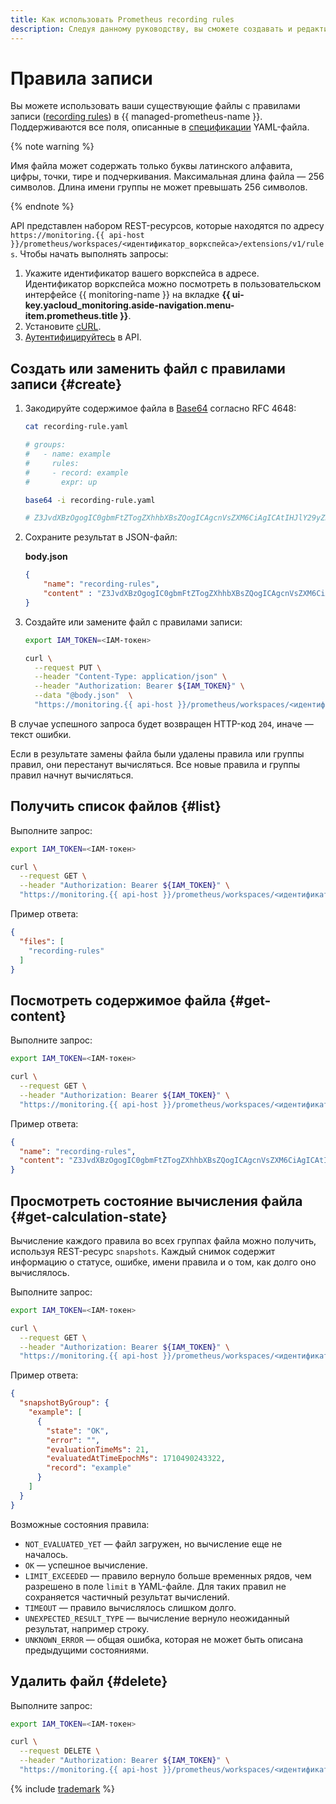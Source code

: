 ```yaml
---
title: Как использовать Prometheus recording rules
description: Следуя данному руководству, вы сможете создавать и редактировать файлы Prometheus с правилами записи (recording rules).
---
```


# Правила записи

Вы можете использовать ваши существующие файлы с правилами записи ([recording rules](https://prometheus.io/docs/prometheus/latest/configuration/recording_rules/#recording-rules)) в {{ managed-prometheus-name }}. Поддерживаются все поля, описанные в [спецификации](https://prometheus.io/docs/prometheus/latest/configuration/recording_rules/) YAML-файла.

{% note warning %}

Имя файла может содержать только буквы латинского алфавита, цифры, точки, тире и подчеркивания. Максимальная длина файла — 256 символов. Длина имени группы не может превышать 256 символов.

{% endnote %}

API представлен набором REST-ресурсов, которые находятся по адресу `https://monitoring.{{ api-host }}/prometheus/workspaces/<идентификатор_воркспейса>/extensions/v1/rules`. Чтобы начать выполнять запросы:
1. Укажите идентификатор вашего воркспейса в адресе. Идентификатор воркспейса можно посмотреть в пользовательском интерфейсе {{ monitoring-name }} на вкладке **{{ ui-key.yacloud_monitoring.aside-navigation.menu-item.prometheus.title }}**.
1. Установите [cURL](https://curl.haxx.se/).
1. [Аутентифицируйтесь](../../api-ref/authentication.md) в API.

## Создать или заменить файл с правилами записи {#create}

1. Закодируйте содержимое файла в [Base64](https://en.wikipedia.org/wiki/Base64) согласно RFC 4648:

    ```bash
    cat recording-rule.yaml

    # groups:
    #   - name: example
    #     rules:
    #     - record: example
    #       expr: up

    base64 -i recording-rule.yaml

    # Z3JvdXBzOgogIC0gbmFtZTogZXhhbXBsZQogICAgcnVsZXM6CiAgICAtIHJlY29yZDogZXhhbXBsZQogICAgICBleHByOiB1cA==
    ```

1. Сохраните результат в JSON-файл:

    **body.json**

    ```json
    {
        "name": "recording-rules",
        "content" : "Z3JvdXBzOgogIC0gbmFtZTogZXhhbXBsZQogICAgcnVsZXM6CiAgICAtIHJlY29yZDogZXhhbXBsZQogICAgICBleHByOiB1cA=="
    }
    ```

1. Создайте или замените файл с правилами записи:

    ```bash
    export IAM_TOKEN=<IAM-токен>

    curl \
      --request PUT \
      --header "Content-Type: application/json" \
      --header "Authorization: Bearer ${IAM_TOKEN}" \
      --data "@body.json"  \
      "https://monitoring.{{ api-host }}/prometheus/workspaces/<идентификатор_воркспейса>/extensions/v1/rules"
    ```

В случае успешного запроса будет возвращен HTTP-код `204`, иначе — текст ошибки.

Если в результате замены файла были удалены правила или группы правил, они перестанут вычисляться. Все новые правила и группы правил начнут вычисляться.

## Получить список файлов {#list}

Выполните запрос:

```bash
export IAM_TOKEN=<IAM-токен>

curl \
  --request GET \
  --header "Authorization: Bearer ${IAM_TOKEN}" \
  "https://monitoring.{{ api-host }}/prometheus/workspaces/<идентификатор_воркспейса>/extensions/v1/rules"
```

Пример ответа:

```json
{
  "files": [
    "recording-rules"
  ]
}
```

## Посмотреть содержимое файла {#get-content}

Выполните запрос:

```bash
export IAM_TOKEN=<IAM-токен>

curl \
  --request GET \
  --header "Authorization: Bearer ${IAM_TOKEN}" \
  "https://monitoring.{{ api-host }}/prometheus/workspaces/<идентификатор_воркспейса>/extensions/v1/rules/recording-rules"
```

Пример ответа:

```json
{
  "name": "recording-rules",
  "content": "Z3JvdXBzOgogIC0gbmFtZTogZXhhbXBsZQogICAgcnVsZXM6CiAgICAtIHJlY29yZDogZXhhbXBsZQogICAgICBleHByOiB1cA=="
}
```

## Просмотреть состояние вычисления файла {#get-calculation-state}

Вычисление каждого правила во всех группах файла можно получить, используя REST-ресурс `snapshots`. Каждый снимок содержит информацию о статусе, ошибке, имени правила и о том, как долго оно вычислялось.

Выполните запрос:

```bash
export IAM_TOKEN=<IAM-токен>

curl \
  --request GET \
  --header "Authorization: Bearer ${IAM_TOKEN}" \
  "https://monitoring.{{ api-host }}/prometheus/workspaces/<идентификатор_воркспейса>/extensions/v1/rules/recording-rules/snapshots"
```

Пример ответа:

```json
{
  "snapshotByGroup": {
    "example": [
      {
        "state": "OK",
        "error": "",
        "evaluationTimeMs": 21,
        "evaluatedAtTimeEpochMs": 1710490243322,
        "record": "example"
      }
    ]
  }
}
```

Возможные состояния правила:
* `NOT_EVALUATED_YET` — файл загружен, но вычисление еще не началось.
* `OK` — успешное вычисление.
* `LIMIT_EXCEEDED` — правило вернуло больше временных рядов, чем разрешено в поле `limit` в YAML-файле. Для таких правил не сохраняется частичный результат вычислений.
* `TIMEOUT` — правило вычислялось слишком долго.
* `UNEXPECTED_RESULT_TYPE` — вычисление вернуло неожиданный результат, например строку.
* `UNKNOWN_ERROR` — общая ошибка, которая не может быть описана предыдущими состояниями.

## Удалить файл {#delete}

Выполните запрос:

```bash
export IAM_TOKEN=<IAM-токен>

curl \
  --request DELETE \
  --header "Authorization: Bearer ${IAM_TOKEN}" \
  "https://monitoring.{{ api-host }}/prometheus/workspaces/<идентификатор_воркспейса>/extensions/v1/rules/recording-rules"
```

{% include [trademark](../../../_includes/monitoring/trademark.md) %}
